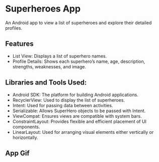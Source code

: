 # Superheroes App
An Android app to view a list of superheroes and explore their detailed profiles.

## Features
- List View: Displays a list of superhero names.
- Profile Details: Shows each superhero’s name, age, description, strengths, weaknesses, and image.

## Libraries and Tools Used:
- Android SDK: The platform for building Android applications.
- RecyclerView: Used to display the list of superheroes.
- Intent: Used for passing data between activities.
- Serializable: Allows SuperHero objects to be passed with Intent.
- ViewCompat: Ensures views are compatible with system bars.
- ConstraintLayout: Provides flexible and efficient placement of UI components.
- LinearLayout: Used for arranging visual elements either vertically or horizontally.

## App Gif




